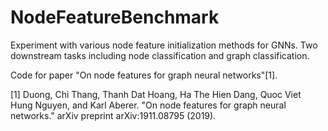 # NodeFeatureBenchmark

Experiment with various node feature initialization methods for GNNs. Two downstream tasks including node classification and graph classification.

Code for paper "On node features for graph neural networks"[1].

[1] Duong, Chi Thang, Thanh Dat Hoang, Ha The Hien Dang, Quoc Viet Hung Nguyen, and Karl Aberer. "On node features for graph neural networks." arXiv preprint arXiv:1911.08795 (2019).
